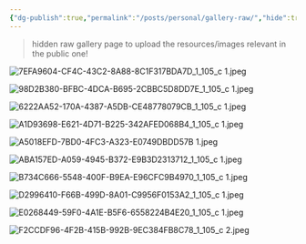 ```yaml
---
{"dg-publish":true,"permalink":"/posts/personal/gallery-raw/","hide":true,"created":"2025-02-22T16:24:54.600+01:00","updated":"2025-02-22T16:35:06.102+01:00"}
---
```


> hidden raw gallery page to upload the resources/images relevant in the public one!
> 
![7EFA9604-CF4C-43C2-8A88-8C1F317BDA7D_1_105_c 1.jpeg](/img/user/resources/7EFA9604-CF4C-43C2-8A88-8C1F317BDA7D_1_105_c%201.jpeg)

![98D2B380-BFBC-4DCA-B695-2CBBC5D8DD7E_1_105_c 1.jpeg](/img/user/resources/98D2B380-BFBC-4DCA-B695-2CBBC5D8DD7E_1_105_c%201.jpeg)

![6222AA52-170A-4387-A5DB-CE48778079CB_1_105_c 1.jpeg](/img/user/resources/6222AA52-170A-4387-A5DB-CE48778079CB_1_105_c%201.jpeg)

![A1D93698-E621-4D71-B225-342AFED068B4_1_105_c 1.jpeg](/img/user/resources/A1D93698-E621-4D71-B225-342AFED068B4_1_105_c%201.jpeg)

![A5018EFD-7BD0-4FC3-A323-E0749DBDD57B 1.jpeg](/img/user/resources/A5018EFD-7BD0-4FC3-A323-E0749DBDD57B%201.jpeg)

![ABA157ED-A059-4945-B372-E9B3D2313712_1_105_c 1.jpeg](/img/user/resources/ABA157ED-A059-4945-B372-E9B3D2313712_1_105_c%201.jpeg)

![B734C666-5548-400F-B9EA-E96CFC9B4970_1_105_c 1.jpeg](/img/user/resources/B734C666-5548-400F-B9EA-E96CFC9B4970_1_105_c%201.jpeg)

![D2996410-F66B-499D-8A01-C9956F0153A2_1_105_c 1.jpeg](/img/user/resources/D2996410-F66B-499D-8A01-C9956F0153A2_1_105_c%201.jpeg)

![E0268449-59F0-4A1E-B5F6-6558224B4E20_1_105_c 1.jpeg](/img/user/resources/E0268449-59F0-4A1E-B5F6-6558224B4E20_1_105_c%201.jpeg)


![F2CCDF96-4F2B-415B-992B-9EC384FB8C78_1_105_c 2.jpeg](/img/user/resources/F2CCDF96-4F2B-415B-992B-9EC384FB8C78_1_105_c%202.jpeg)